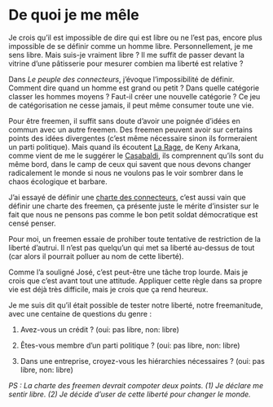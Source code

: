 # De quoi je me mêle

Je crois qu’il est impossible de dire qui est libre ou ne l’est pas, encore plus impossible de se définir comme un homme libre. Personnellement, je me sens libre. Mais suis-je vraiment libre ? Il me suffit de passer devant la vitrine d’une pâtisserie pour mesurer combien ma liberté est relative ?

Dans *Le peuple des connecteurs*, j’évoque l’impossibilité de définir. Comment dire quand un homme est grand ou petit ? Dans quelle catégorie classer les hommes moyens ? Faut-il créer une nouvelle catégorie ? Ce jeu de catégorisation ne cesse jamais, il peut même consumer toute une vie.

Pour être freemen, il suffit sans doute d’avoir une poignée d’idées en commun avec un autre freemen. Des freemen peuvent avoir sur certains points des idées divergentes (c’est même nécessaire sinon ils formeraient un parti politique). Mais quand ils écoutent [La Rage](http://because.tv/public/kenyarkana/ClipLaRage-large.wmv), de Keny Arkana, comme vient de me le suggérer le [Casabaldi](http://francescocasabaldi.typepad.com/), ils comprennent qu’ils sont du même bord, dans le camp de ceux qui savent que nous devons changer radicalement le monde si nous ne voulons pas le voir sombrer dans le chaos écologique et barbare.

J’ai essayé de définir une [charte des connecteurs](https://tcrouzet.com/2006/03/02/charte-des-connecteurs/), c’est aussi vain que définir une charte des freemen, ça présente juste le mérite d’insister sur le fait que nous ne pensons pas comme le bon petit soldat démocratique est censé penser.

Pour moi, un freemen essaie de prohiber toute tentative de restriction de la liberté d’autrui. Il n’est pas quelqu’un qui met sa liberté au-dessus de tout (car alors il pourrait polluer au nom de cette liberté).

Comme l’a souligné José, c’est peut-être une tâche trop lourde. Mais je crois que c’est avant tout une attitude. Appliquer cette règle dans sa propre vie est déjà très difficile, mais je crois que ça rend heureux.

Je me suis dit qu’il était possible de tester notre liberté, notre freemanitude, avec une centaine de questions du genre :

1. Avez-vous un crédit ? (oui: pas libre, non: libre)

2. Êtes-vous membre d’un parti politique ? (oui: pas libre, non: libre)

3. Dans une entreprise, croyez-vous les hiérarchies nécessaires ? (oui: pas libre, non: libre)

*PS : La charte des freemen devrait compoter deux points. (1) Je déclare me sentir libre. (2) Je décide d’user de cette liberté pour changer le monde.*